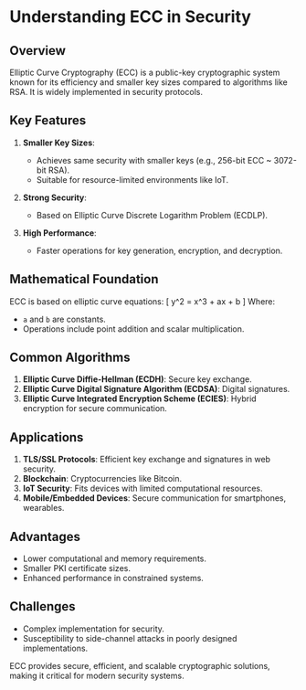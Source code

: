 # Understanding ECC in Security

## Overview
Elliptic Curve Cryptography (ECC) is a public-key cryptographic system known for its efficiency and smaller key sizes compared to algorithms like RSA. It is widely implemented in security protocols.

## Key Features
1. **Smaller Key Sizes**: 
   - Achieves same security with smaller keys (e.g., 256-bit ECC ~ 3072-bit RSA).
   - Suitable for resource-limited environments like IoT.

2. **Strong Security**: 
   - Based on Elliptic Curve Discrete Logarithm Problem (ECDLP).

3. **High Performance**:
   - Faster operations for key generation, encryption, and decryption.

## Mathematical Foundation
ECC is based on elliptic curve equations:
\[
y^2 = x^3 + ax + b
\]
Where:
- `a` and `b` are constants.
- Operations include point addition and scalar multiplication.

## Common Algorithms
1. **Elliptic Curve Diffie-Hellman (ECDH)**: Secure key exchange.
2. **Elliptic Curve Digital Signature Algorithm (ECDSA)**: Digital signatures.
3. **Elliptic Curve Integrated Encryption Scheme (ECIES)**: Hybrid encryption for secure communication.

## Applications
1. **TLS/SSL Protocols**: Efficient key exchange and signatures in web security.
2. **Blockchain**: Cryptocurrencies like Bitcoin.
3. **IoT Security**: Fits devices with limited computational resources.
4. **Mobile/Embedded Devices**: Secure communication for smartphones, wearables.

## Advantages
- Lower computational and memory requirements.
- Smaller PKI certificate sizes.
- Enhanced performance in constrained systems.

## Challenges
- Complex implementation for security.
- Susceptibility to side-channel attacks in poorly designed implementations.

ECC provides secure, efficient, and scalable cryptographic solutions, making it critical for modern security systems.
